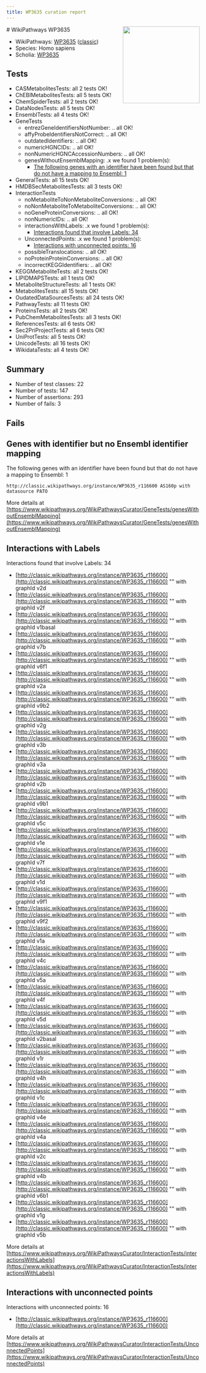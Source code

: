 ```yaml
---
title: WP3635 curation report
---
```


<img style="float: right; width: 200px" src="https://upload.wikimedia.org/wikipedia/commons/thumb/8/83/Wplogo_with_text_500.png/640px-Wplogo_with_text_500.png" />
# WikiPathways WP3635

* WikiPathways: [WP3635](https://wikipathways.org/pathways/WP3635) ([classic](https://classic.wikipathways.org/instance/WP3635))
* Species: Homo sapiens
* Scholia: [WP3635](https://scholia.toolforge.org/wikipathways/WP3635)
## Tests
* CASMetabolitesTests: all 2 tests OK!
* ChEBIMetabolitesTests: all 5 tests OK!
* ChemSpiderTests: all 2 tests OK!
* DataNodesTests: all 5 tests OK!
* EnsemblTests: all 4 tests OK!
* GeneTests
    * entrezGeneIdentifiersNotNumber: .. all OK!
    * affyProbeIdentifiersNotCorrect: .. all OK!
    * outdatedIdentifiers: .. all OK!
    * numericHGNCIDs: .. all OK!
    * nonNumericHGNCAccessionNumbers: .. all OK!
    * genesWithoutEnsemblMapping: .x we found 1 problem(s):
        * [The following genes with an identifier have been found but that do not have a mapping to Ensembl: 1](#40286d83)
* GeneralTests: all 15 tests OK!
* HMDBSecMetabolitesTests: all 3 tests OK!
* InteractionTests
    * noMetaboliteToNonMetaboliteConversions: .. all OK!
    * noNonMetaboliteToMetaboliteConversions: .. all OK!
    * noGeneProteinConversions: .. all OK!
    * nonNumericIDs: .. all OK!
    * interactionsWithLabels: .x we found 1 problem(s):
        * [Interactions found that involve Labels: 34](#fe97a8fa)
    * UnconnectedPoints: .x we found 1 problem(s):
        * [Interactions with unconnected points: 16](#7f1d407d)
    * possibleTranslocations: .. all OK!
    * noProteinProteinConversions: .. all OK!
    * incorrectKEGGIdentifiers: .. all OK!
* KEGGMetaboliteTests: all 2 tests OK!
* LIPIDMAPSTests: all 1 tests OK!
* MetaboliteStructureTests: all 1 tests OK!
* MetabolitesTests: all 15 tests OK!
* OudatedDataSourcesTests: all 24 tests OK!
* PathwayTests: all 11 tests OK!
* ProteinsTests: all 2 tests OK!
* PubChemMetabolitesTests: all 3 tests OK!
* ReferencesTests: all 6 tests OK!
* Sec2PriProjectTests: all 6 tests OK!
* UniProtTests: all 5 tests OK!
* UnicodeTests: all 16 tests OK!
* WikidataTests: all 4 tests OK!


## Summary

* Number of test classes: 22
* Number of tests: 147
* Number of assertions: 293
* Number of fails: 3

## Fails

<a name="40286d83" />

## Genes with identifier but no Ensembl identifier mapping

The following genes with an identifier have been found but that do not have a mapping to Ensembl: 1
```
http://classic.wikipathways.org/instance/WP3635_r116600 AS160p with datasource PATO
```

More details at [https://www.wikipathways.org/WikiPathwaysCurator/GeneTests/genesWithoutEnsemblMapping](https://www.wikipathways.org/WikiPathwaysCurator/GeneTests/genesWithoutEnsemblMapping)

<a name="fe97a8fa" />

## Interactions with Labels

Interactions found that involve Labels: 34

* [http://classic.wikipathways.org/instance/WP3635_r116600](http://classic.wikipathways.org/instance/WP3635_r116600) "" with graphId v2d
* [http://classic.wikipathways.org/instance/WP3635_r116600](http://classic.wikipathways.org/instance/WP3635_r116600) "" with graphId v2f
* [http://classic.wikipathways.org/instance/WP3635_r116600](http://classic.wikipathways.org/instance/WP3635_r116600) "" with graphId v1basal
* [http://classic.wikipathways.org/instance/WP3635_r116600](http://classic.wikipathways.org/instance/WP3635_r116600) "" with graphId v7b
* [http://classic.wikipathways.org/instance/WP3635_r116600](http://classic.wikipathways.org/instance/WP3635_r116600) "" with graphId v6f1
* [http://classic.wikipathways.org/instance/WP3635_r116600](http://classic.wikipathways.org/instance/WP3635_r116600) "" with graphId v2a
* [http://classic.wikipathways.org/instance/WP3635_r116600](http://classic.wikipathways.org/instance/WP3635_r116600) "" with graphId v9b2
* [http://classic.wikipathways.org/instance/WP3635_r116600](http://classic.wikipathways.org/instance/WP3635_r116600) "" with graphId v2g
* [http://classic.wikipathways.org/instance/WP3635_r116600](http://classic.wikipathways.org/instance/WP3635_r116600) "" with graphId v3b
* [http://classic.wikipathways.org/instance/WP3635_r116600](http://classic.wikipathways.org/instance/WP3635_r116600) "" with graphId v3a
* [http://classic.wikipathways.org/instance/WP3635_r116600](http://classic.wikipathways.org/instance/WP3635_r116600) "" with graphId v2b
* [http://classic.wikipathways.org/instance/WP3635_r116600](http://classic.wikipathways.org/instance/WP3635_r116600) "" with graphId v9b1
* [http://classic.wikipathways.org/instance/WP3635_r116600](http://classic.wikipathways.org/instance/WP3635_r116600) "" with graphId v5c
* [http://classic.wikipathways.org/instance/WP3635_r116600](http://classic.wikipathways.org/instance/WP3635_r116600) "" with graphId v1e
* [http://classic.wikipathways.org/instance/WP3635_r116600](http://classic.wikipathways.org/instance/WP3635_r116600) "" with graphId v7f
* [http://classic.wikipathways.org/instance/WP3635_r116600](http://classic.wikipathways.org/instance/WP3635_r116600) "" with graphId v1d
* [http://classic.wikipathways.org/instance/WP3635_r116600](http://classic.wikipathways.org/instance/WP3635_r116600) "" with graphId v9f1
* [http://classic.wikipathways.org/instance/WP3635_r116600](http://classic.wikipathways.org/instance/WP3635_r116600) "" with graphId v9f2
* [http://classic.wikipathways.org/instance/WP3635_r116600](http://classic.wikipathways.org/instance/WP3635_r116600) "" with graphId v1a
* [http://classic.wikipathways.org/instance/WP3635_r116600](http://classic.wikipathways.org/instance/WP3635_r116600) "" with graphId v4c
* [http://classic.wikipathways.org/instance/WP3635_r116600](http://classic.wikipathways.org/instance/WP3635_r116600) "" with graphId v5a
* [http://classic.wikipathways.org/instance/WP3635_r116600](http://classic.wikipathways.org/instance/WP3635_r116600) "" with graphId v4f
* [http://classic.wikipathways.org/instance/WP3635_r116600](http://classic.wikipathways.org/instance/WP3635_r116600) "" with graphId v5d
* [http://classic.wikipathways.org/instance/WP3635_r116600](http://classic.wikipathways.org/instance/WP3635_r116600) "" with graphId v2basal
* [http://classic.wikipathways.org/instance/WP3635_r116600](http://classic.wikipathways.org/instance/WP3635_r116600) "" with graphId v1r
* [http://classic.wikipathways.org/instance/WP3635_r116600](http://classic.wikipathways.org/instance/WP3635_r116600) "" with graphId v4h
* [http://classic.wikipathways.org/instance/WP3635_r116600](http://classic.wikipathways.org/instance/WP3635_r116600) "" with graphId v1c
* [http://classic.wikipathways.org/instance/WP3635_r116600](http://classic.wikipathways.org/instance/WP3635_r116600) "" with graphId v4e
* [http://classic.wikipathways.org/instance/WP3635_r116600](http://classic.wikipathways.org/instance/WP3635_r116600) "" with graphId v4a
* [http://classic.wikipathways.org/instance/WP3635_r116600](http://classic.wikipathways.org/instance/WP3635_r116600) "" with graphId v2c
* [http://classic.wikipathways.org/instance/WP3635_r116600](http://classic.wikipathways.org/instance/WP3635_r116600) "" with graphId v4b
* [http://classic.wikipathways.org/instance/WP3635_r116600](http://classic.wikipathways.org/instance/WP3635_r116600) "" with graphId v6b1
* [http://classic.wikipathways.org/instance/WP3635_r116600](http://classic.wikipathways.org/instance/WP3635_r116600) "" with graphId v1g
* [http://classic.wikipathways.org/instance/WP3635_r116600](http://classic.wikipathways.org/instance/WP3635_r116600) "" with graphId v5b


More details at [https://www.wikipathways.org/WikiPathwaysCurator/InteractionTests/interactionsWithLabels](https://www.wikipathways.org/WikiPathwaysCurator/InteractionTests/interactionsWithLabels)

<a name="7f1d407d" />

## Interactions with unconnected points

Interactions with unconnected points: 16

* [http://classic.wikipathways.org/instance/WP3635_r116600](http://classic.wikipathways.org/instance/WP3635_r116600)


More details at [https://www.wikipathways.org/WikiPathwaysCurator/InteractionTests/UnconnectedPoints](https://www.wikipathways.org/WikiPathwaysCurator/InteractionTests/UnconnectedPoints)

